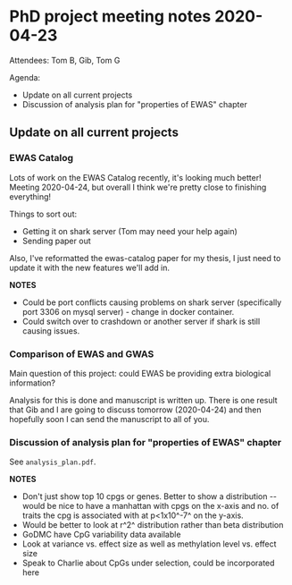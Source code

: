 # PhD project meeting notes 2020-04-23

Attendees: Tom B, Gib, Tom G

Agenda:
- Update on all current projects
- Discussion of analysis plan for "properties of EWAS" chapter

## Update on all current projects

### EWAS Catalog
Lots of work on the EWAS Catalog recently, it's looking much better!  
Meeting 2020-04-24, but overall I think we're pretty close to finishing everything!

Things to sort out: 

* Getting it on shark server (Tom may need your help again) 
* Sending paper out 

Also, I've reformatted the ewas-catalog paper for my thesis, I just need to update it with the new features we'll add in. 

__NOTES__
* Could be port conflicts causing problems on shark server (specifically port 3306 on mysql server) - change in docker container.
* Could switch over to crashdown or another server if shark is still causing issues.


### Comparison of EWAS and GWAS

Main question of this project: could EWAS be providing extra biological information?  

Analysis for this is done and manuscript is written up. There is one result that Gib and I are going to discuss tomorrow (2020-04-24) and then hopefully soon I can send the manuscript to all of you. 

### Discussion of analysis plan for "properties of EWAS" chapter

See `analysis_plan.pdf`.

__NOTES__
* Don't just show top 10 cpgs or genes. Better to show a distribution -- would be nice to have a manhattan with cpgs on the x-axis and no. of traits the cpg is associated with at p<1x10^-7^ on the y-axis. 
* Would be better to look at r^2^ distribution rather than beta distribution
* GoDMC have CpG variability data available 
* Look at variance vs. effect size as well as methylation level vs. effect size
* Speak to Charlie about CpGs under selection, could be incorporated here

